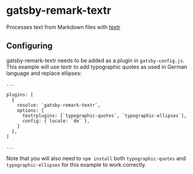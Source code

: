 # gatsby-remark-textr

Processes text from Markdown files with [textr](https://github.com/A/textr)

## Configuring

gatsby-remark-textr needs to be added as a plugin in `gatsby-config.js`. This example will use textr to add typographic quotes as used in German language and replace ellipses: 

```
...

plugins: [
  {
    resolve: `gatsby-remark-textr`,
    options: {
      textrplugins: [`typographic-quotes`, `typographic-ellipses`],
      config: { locale: `de` },
    }
  },
]

...
```

Note that you will also need to `npm install` both `typographic-quotes` and `typographic-ellipses` for this example to work correctly.